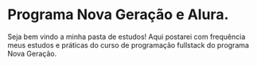 # Programa Nova Geração e Alura.
Seja bem vindo a minha pasta de estudos!
Aqui postarei com frequência meus estudos e práticas do curso de programação fullstack do programa Nova Geração.

<div align="center">
<img src="https://github.com/0hTutu/Alura/issues/1#issue-1742877250" width="10px" />
</div>


